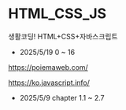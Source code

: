 # HTML_CSS_JS

생활코딩! HTML+CSS+자바스크립트

- 2025/5/19 0 ~ 16

https://poiemaweb.com/

https://ko.javascript.info/

- 2025/5/9 chapter 1.1 ~ 2.7

